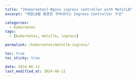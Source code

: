 ```yaml
---
title: "[Kubernetes]-Nginx ingress controller with MetalLB"
excerpt: "메탈LB를 활용한 쿠버네티스 Ingress Controller 구성"

categories:
  - Kubernetes
tags:
  - [kubernetes, metallb, ingress]

permalink: /kubernetes/metallb-ingress/

toc: true
toc_sticky: true

date: 2024-06-12
last_modified_at: 2024-06-12
---
```

